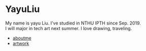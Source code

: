 <!DOCTYPE html>

<html>
<head>
  <tytle></tytle>

</head>
<body>

<h1>YayuLiu</h1>
<p>My name is yayu Liu. I've studied in NTHU IPTH since Sep. 2019.<br >
I will major in tech art next summer. I love drawing, traveling.<br ></p>
<ul>
  <li><a href="#">aboutme</a></li>
  <li><a href="#">artwork</a></li>
</ul>
</body>
</html>
